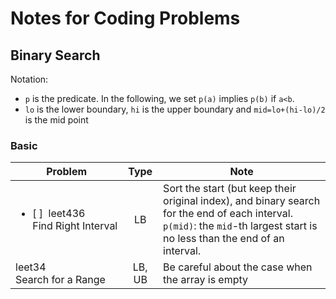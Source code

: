 # Notes for Coding Problems
## Binary Search
Notation:
- `p` is the predicate. In the following, we set `p(a)` implies `p(b)` if `a<b`.
- `lo` is the lower boundary, `hi` is the upper boundary and `mid=lo+(hi-lo)/2` is the mid point
### Basic
|Problem |Type|Note|
|--|:--:|--|
|<ul><li> [ ] &nbsp;leet436<br>Find&nbsp;Right&nbsp;Interval</li></ul> | LB | Sort the start (but keep their original index), and binary search for the end of each interval. `p(mid)`: the `mid`-th largest start is no less than the end of an interval.|
|leet34<br>Search&nbsp;for&nbsp;a&nbsp;Range|LB, UB|Be careful about the case when the array is empty|

